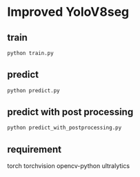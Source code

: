 # Improved YoloV8seg
## train
```python
python train.py
```
## predict
``` python
python predict.py
```
## predict with post processing
```python
python predict_with_postprocessing.py
```
## requirement
torch
torchvision
opencv-python
ultralytics
